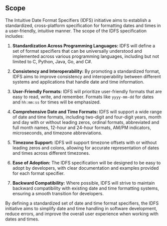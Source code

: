 ## Scope

The Intuitive Date Format Specifiers (IDFS) initiative aims to establish a standardized, cross-platform specification for formatting dates and times in a user-friendly, intuitive manner. The scope of the IDFS specification includes:

1. **Standardization Across Programming Languages:** IDFS will define a set of format specifiers that can be universally understood and implemented across various programming languages, including but not limited to C, Python, Java, Go, and C#.

2. **Consistency and Interoperability:** By promoting a standardized format, IDFS aims to improve consistency and interoperability between different systems and applications that handle date and time information.

3. **User-Friendly Formats:** IDFS will prioritize user-friendly formats that are easy to read, write, and remember. Formats like `yyyy-mm-dd` for dates and `hh:mm:ss` for times will be emphasized.

4. **Comprehensive Date and Time Formats:** IDFS will support a wide range of date and time formats, including two-digit and four-digit years, month and day with or without leading zeros, ordinal formats, abbreviated and full month names, 12-hour and 24-hour formats, AM/PM indicators, microseconds, and timezone abbreviations.

5. **Timezone Support:** IDFS will support timezone offsets with or without leading zeros and colons, allowing for accurate representation of dates and times across different timezones.

6. **Ease of Adoption:** The IDFS specification will be designed to be easy to adopt by developers, with clear documentation and examples provided for each format specifier.

7. **Backward Compatibility:** Where possible, IDFS will strive to maintain backward compatibility with existing date and time formatting systems, ensuring a smooth transition for developers.

By defining a standardized set of date and time format specifiers, the IDFS initiative aims to simplify date and time handling in software development, reduce errors, and improve the overall user experience when working with dates and times.
